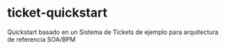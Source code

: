 ticket-quickstart
=================

Quickstart basado en un Sistema de Tickets de ejemplo para arquitectura de referencia SOA/BPM 
